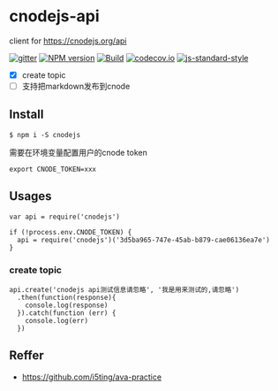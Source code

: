 # cnodejs-api

client for https://cnodejs.org/api

[![gitter](https://badges.gitter.im/Join%20Chat.svg)](https://gitter.im/cnodejs-api/Lobby?utm_source=badge&utm_medium=badge&utm_campaign=pr-badge&utm_content=badge)
[![NPM version](https://img.shields.io/npm/v/cnodejs-api.svg?style=flat-square)](https://www.npmjs.com/package/cnodejs-api)
[![Build](https://travis-ci.org/i5ting/cnodejs-api.svg?branch=master)](https://travis-ci.org/i5ting/cnodejs-api)
[![codecov.io](https://codecov.io/github/i5ting/cnodejs-api/coverage.svg?branch=master)](https://codecov.io/github/i5ting/cnodejs-api?branch=master)
[![js-standard-style](https://img.shields.io/badge/code%20style-standard-brightgreen.svg)](http://standardjs.com/)

- [x] create topic
- [ ] 支持把markdown发布到cnode

## Install

```
$ npm i -S cnodejs
```


需要在环境变量配置用户的cnode token

```
export CNODE_TOKEN=xxx
```

## Usages

```
var api = require('cnodejs')

if (!process.env.CNODE_TOKEN) {
  api = require('cnodejs')('3d5ba965-747e-45ab-b879-cae06136ea7e')
}
```

### create topic

```
api.create('cnodejs api测试信息请忽略', '我是用来测试的,请忽略')
  .then(function(response){
    console.log(response)
  }).catch(function (err) {
    console.log(err)
  })
```



## Reffer

- https://github.com/i5ting/ava-practice
